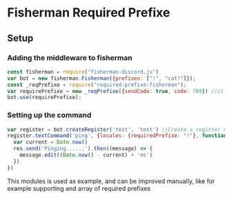 # Fisherman Required Prefixe

## Setup

### Adding the middleware to fisherman

```javascript
const fisherman = require("fisherman-discord.js")
var bot = new fisherman.Fisherman({prefixes: ["!", "cat!"]});
const _reqPrefixe = require("required-prefixe-fisherman");
var requirePrefixe = new _reqPrefixe({sendCode: true, code: 789}) //it will trigger the event fisherCode with a InvalidPrefixeException if the required prefixe is not respected
bot.use(requirePrefixe);
```

### Setting up the command

```javascript
var register = bot.createRegister('test', 'test') //Create a register named "test"
register.textCommand('ping', {locales: {requiredPrefixe: "!"}, function (req, res) { //the command will be only trigerred if the prefixe "!" is used
  var current = Date.now()
  res.send('Pinging......').then((message) => {
    message.edit((Date.now() - current) + 'ms')
  })
})
```

This modules is used as example, and can be improved manually, like for example supporting and array of required prefixes